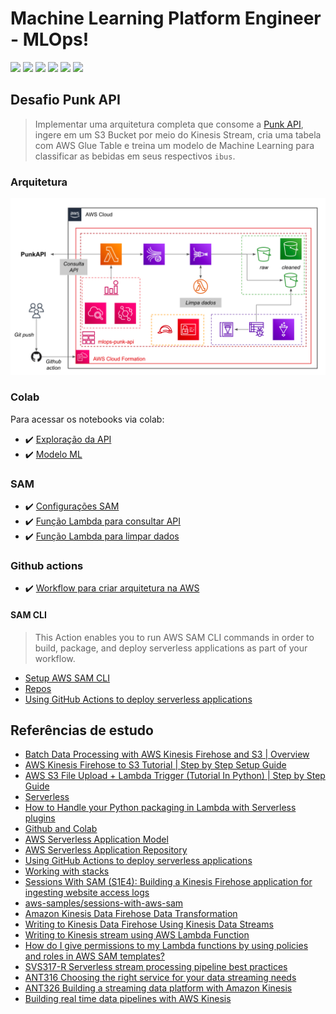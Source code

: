 # Machine Learning Platform Engineer - MLOps!

[![](https://img.shields.io/badge/Amazon_AWS-232F3E?style=for-the-badge&logo=amazon-aws&labelColor=white&logoColor=yellow&color=yellow)](https://aws.amazon.com/)
[![](https://img.shields.io/badge/serverless-layers?style=for-the-badge&logo=serverless&labelColor=white&color=red&)](https://www.serverless.com/) 
[![](https://img.shields.io/badge/Python-3776AB?style=for-the-badge&logo=python&labelColor=white)](https://www.python.org/)
[![](https://img.shields.io/badge/Colab-Google?style=for-the-badge&labelColor=white&color=orange&logo=googlecolab)](https://colab.research.google.com/)
[![](https://img.shields.io/badge/VsCode-007ACC?style=for-the-badge&labelColor=white&color=007ACC&logo=visualstudiocode&logoColor=007ACC)](https://code.visualstudio.com/)
[![](https://img.shields.io/badge/Github-181717?style=for-the-badge&labelColor=white&color=181717&logo=github&logoColor=181717)](https://code.visualstudio.com/)


## Desafio Punk API

> Implementar uma arquitetura completa que consome a [Punk API](https://punkapi.com/documentation/v2), ingere em um S3 Bucket por meio do Kinesis Stream, cria uma tabela com AWS Glue Table e treina um modelo de Machine Learning para classificar as bebidas em seus respectivos `ibus`.

### Arquitetura
<!-- Aprensentar arquitetura -->

![](https://github.com/ggarciabas/mlops_aws_punkapi/raw/main/img/arquitetura_final.png)


### Colab

Para acessar os notebooks via colab:
- :heavy_check_mark: [Exploração da API](https://colab.research.google.com/github/ggarciabas/mlops_aws_punkapi/blob/master/notebooks/Explora_API.ipynb)
- :heavy_check_mark: [Modelo ML](https://colab.research.google.com/github/ggarciabas/mlops_aws_punkapi/blob/master/notebooks/Modelagem_Final.ipynb)


### SAM
<!-- Adicionar caminhos para os scripts -->

- :heavy_check_mark: [Configurações SAM](https://github.com/ggarciabas/mlops_aws_punkapi/blob/analise/sam-aws/sam-aws-punkapi.yml)
- :heavy_check_mark: [Função Lambda para consultar API](https://github.com/ggarciabas/mlops_aws_punkapi/blob/analise/sam-aws/punkapi_cli/app.py)
- :heavy_check_mark: [Função Lambda para limpar dados](https://github.com/ggarciabas/mlops_aws_punkapi/blob/analise/sam-aws/punkapi_clean/app.py)

### Github actions

- :heavy_check_mark: [Workflow para criar arquitetura na AWS](https://github.com/ggarciabas/mlops_aws_punkapi/blob/analise/.github/workflows/sam-pipeline.yml)

#### SAM CLI
> This Action enables you to run AWS SAM CLI commands in order to build, package, and deploy serverless applications as part of your workflow.

- [Setup AWS SAM CLI](https://github.com/marketplace/actions/setup-aws-sam-cli)
- [Repos](https://github.com/aws-actions/setup-sam)
- [Using GitHub Actions to deploy serverless applications](https://aws.amazon.com/blogs/compute/using-github-actions-to-deploy-serverless-applications/)

## Referências de estudo

- [Batch Data Processing with AWS Kinesis Firehose and S3 | Overview](https://www.youtube.com/watch?v=DPT3swb6zgI)
- [AWS Kinesis Firehose to S3 Tutorial | Step by Step Setup Guide](https://www.youtube.com/watch?v=UMKnCEgE--k&t=0s)
- [AWS S3 File Upload + Lambda Trigger (Tutorial In Python) | Step by Step Guide](https://youtu.be/H_rRlnSw_5s)
- [Serverless](https://aws.amazon.com/getting-started/deep-dive-serverless/?e=gs2020&p=gsrc)
- [How to Handle your Python packaging in Lambda with Serverless plugins](https://www.serverless.com/blog/serverless-python-packaging)
- [Github and Colab](https://colab.research.google.com/github/googlecolab/colabtools/blob/master/notebooks/colab-github-demo.ipynb#scrollTo=8QAWNjizy_3O)
- [AWS Serverless Application Model](https://aws.amazon.com/serverless/sam/)
- [AWS Serverless Application Repository](https://aws.amazon.com/serverless/serverlessrepo/)
- [Using GitHub Actions to deploy serverless applications](https://aws.amazon.com/blogs/compute/using-github-actions-to-deploy-serverless-applications/)
- [Working with stacks](https://docs.aws.amazon.com/AWSCloudFormation/latest/UserGuide/stacks.html)
- [Sessions With SAM (S1E4): Building a Kinesis Firehose application for ingesting website access logs](https://www.youtube.com/watch?v=jdTBtaxs0hA)
- [aws-samples/sessions-with-aws-sam](https://github.com/aws-samples/sessions-with-aws-sam)
- [Amazon Kinesis Data Firehose Data Transformation](https://docs.aws.amazon.com/firehose/latest/dev/data-transformation.html)
- [Writing to Kinesis Data Firehose Using Kinesis Data Streams](https://docs.aws.amazon.com/firehose/latest/dev/writing-with-kinesis-streams.html)
- [Writing to Kinesis stream using AWS Lambda Function](https://stackoverflow.com/questions/33824904/writing-to-kinesis-stream-using-aws-lambda-function)
- [How do I give permissions to my Lambda functions by using policies and roles in AWS SAM templates?](https://aws.amazon.com/premiumsupport/knowledge-center/lambda-sam-template-permissions/)
- [SVS317-R Serverless stream processing pipeline best practices](https://d1.awsstatic.com/events/reinvent/2019/REPEAT_1_Serverless_stream_processing_pipeline_best_practices_SVS317-R1.pdf)
- [ANT316 Choosing the right service for your data streaming needs](https://d1.awsstatic.com/events/reinvent/2019/Choosing_the_right_service_for_your_data_streaming_needs_ANT316.pdf)
- [ANT326 Building a streaming data platform with Amazon Kinesis](https://d1.awsstatic.com/events/reinvent/2019/REPEAT_1_Building_a_streaming_data_platform_with_Amazon_Kinesis_ANT326-R1.pdf)
- [Building real time data pipelines with AWS Kinesis](http://www.lifeisafile.com/Building-data-pipelines-with-AWS-Kinesis/)

<!-- Icons: https://simpleicons.org/ Shields: https://img.shields.io/badge-->
